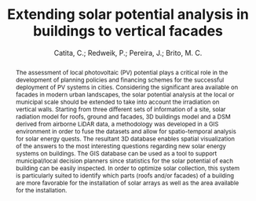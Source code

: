 ---
layout: technique
title: Extending solar potential analysis in buildings to vertical facades
classifications:
    system_type: "False"
    technique: "False"
    design_study: "False"
    evaluation: "False"
    data: "False"
    analysis: "True"
    generation: "False"
    curation_and_transformation: "False"
    management: "False"
    modeling: "True"
    urban_analysis: "True"
    visualization: "False"
    sunlight_access: "True"
    wind_ventilation: "False"
    view_impact: "False"
    energy: "False"
    damage_and_disaster_management: "False"
    climate: "False"
    sound: "False"
    property_cadastre: "False"
    other_use: "False"
    lookup: "False"
    browse: "True"
    locate: "True"
    explore: "False"
    identify: "True"
    compare: "True"
    summarize: "True"
    distribution: "True"
    trends: "True"
    outliers: "False"
    extremes: "True"
    features: "True"
    target_discovery: "True"
    target_access: "True"
    spatial_relation: "True"
    buildings: "True"
    streets: "True"
    nature: "False"
    uniform_discretization: "True"
    structural_subdivision: "False"
    univariate: "False"
    multivariate: "True"
    volumetric: "False"
    temporal: "True"
    sensing: "False"
    statistical: "False"
    simulation_based: "True"
    learning_based: "False"
    surveyed: "False"
    site: "False"
    block: "True"
    multi_block: "False"
    city: "False"
    va_wo_model: "False"
    post_model: "False"
    model_integrated: "False"
    assisted_models: "False"
    overlay: "True"
    embedded: "False"
    linked: "True"
    temporal_jx: "False"
    spatial_jx: "False"
    filter: "False"
    aggregate: "True"
    embed: "False"
    glyphs: "False"
    bar_charts: "True"
    scatterplots: "False"
    matrix: "True"
    parallel_coordinates: "False"
    map_2d: "False"
    map_3d: "True"
    walking: "False"
    steering: "False"
    selection_based: "False"
    manipulation_based: "True"
    distortion: "False"
    ghosting: "False"
    culling: "False"
    birds_view: "True"
    multi_view: "False"
    assisted_steering: "False"
    other: "False"
    vr_cave: "False"
    ar: "False"
    desktop: "False"
    mobile: "False"
    case_study: "True"
    user_study: "False"
    statistical_evaluation: "False"
    expert_interviews: "False"
key: "SFBZFAR9"
item_type: "journalArticle"
publication_year: "2014.0"
author: "Catita, C.; Redweik, P.; Pereira, J.; Brito, M. C."
title: "Extending solar potential analysis in buildings to vertical facades"
publication_title: "Computers & Geosciences"
isbn: "nan"
issn: "0098-3004"
doi: "nan"
url: "https://www.sciencedirect.com/science/article/pii/S0098300414000053"
abstract_note: "nan"
date_added: "2024-01-11 20:26:21"
date_modified: "2024-01-11 20:26:21"
access_date: "nan"
pages: "1–12"
num_pages: "nan"
issue: "nan"
volume: "66"
number_of_volumes: "nan"
journal_abbreviation: "nan"
short_title: "nan"
series: "nan"
series_number: "nan"
series_text: "nan"
series_title: "nan"
publisher: "nan"
place: "nan"
language: "nan"
rights: "nan"
type: "nan"
archive: "nan"
archive_location: "nan"
library_catalog: "nan"
call_number: "nan"
extra: "nan"
notes: "nan"
file_attachments: "nan"
link_attachments: "nan"
manual_tags: "nan"
automatic_tags: "nan"
editor: "nan"
series_editor: "nan"
translator: "nan"
contributor: "nan"
attorney_agent: "nan"
book_author: "nan"
cast_member: "nan"
commenter: "nan"
composer: "nan"
cosponsor: "nan"
counsel: "nan"
interviewer: "nan"
producer: "nan"
recipient: "nan"
reviewed_author: "nan"
scriptwriter: "nan"
words_by: "nan"
guest: "nan"
number: "nan"
edition: "nan"
running_time: "nan"
scale: "nan"
medium: "nan"
artwork_size: "nan"
filing_date: "nan"
application_number: "nan"
assignee: "nan"
issuing_authority: "nan"
country: "nan"
meeting_name: "nan"
conference_name: "nan"
court: "nan"
references: "nan"
reporter: "nan"
legal_status: "nan"
priority_numbers: "nan"
programming_language: "nan"
version: "nan"
system: "nan"
code: "nan"
code_number: "nan"
section: "nan"
session: "nan"
committee: "nan"
history: "nan"
legislative_body: "nan"
abstract: "The assessment of local photovoltaic (PV) potential plays a critical role in the development of planning policies and financing schemes for the successful deployment of PV systems in cities. Considering the significant area available on facades in modern urban landscapes, the solar potential analysis at the local or municipal scale should be extended to take into account the irradiation on vertical walls. Starting from three different sets of information of a site, solar radiation model for roofs, ground and facades, 3D buildings model and a DSM derived from airborne LiDAR data, a methodology was developed in a GIS environment in order to fuse the datasets and allow for spatio-temporal analysis for solar energy quests. The resultant 3D database enables spatial visualization of the answers to the most interesting questions regarding new solar energy systems on buildings. The GIS database can be used as a tool to support municipal/local decision planners since statistics for the solar potential of each building can be easily inspected. In order to optimize solar collection, this system is particularly suited to identify which parts (roofs and/or facades) of a building are more favorable for the installation of solar arrays as well as the area available for the installation."
---